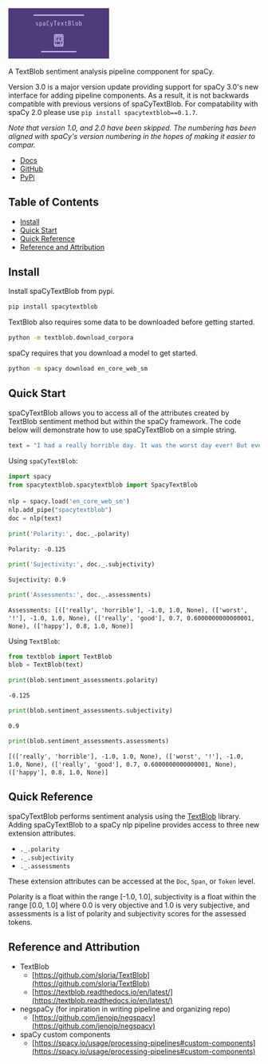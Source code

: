 <img src="website/static/img/linkedin_banner_image_1.png" width="40%">

A TextBlob sentiment analysis pipeline compponent for spaCy. 

Version 3.0 is a major version update providing support for spaCy 3.0's new interface for adding pipeline components. As a result, it is not backwards compatible with previous versions of spaCyTextBlob. For compatability with spaCy 2.0 please use `pip install spacytextblob==0.1.7`.

*Note that version 1.0, and 2.0 have been skipped. The numbering has been aligned with spaCy's version numbering in the hopes of making it easier to compar.*

- [Docs](https://spacytextblob.netlify.app/)
- [GitHub](https://github.com/SamEdwardes/spaCyTextBlob)
- [PyPi](https://pypi.org/project/spacytextblob/)

## Table of Contents

- [Install](#install)
- [Quick Start](#quick-start)
- [Quick Reference](#quick-reference)
- [Reference and Attribution](#reference-and-attribution)

## Install

Install spaCyTextBlob from pypi.

```bash
pip install spacytextblob
```

TextBlob also requires some data to be downloaded before getting started.

```bash
python -m textblob.download_corpora
```

spaCy requires that you download a model to get started.

```bash
python -m spacy download en_core_web_sm
```

## Quick Start

spaCyTextBlob allows you to access all of the attributes created by TextBlob sentiment method but within the spaCy framework. The code below will demonstrate how to use spaCyTextBlob on a simple string.


```python
text = "I had a really horrible day. It was the worst day ever! But every now and then I have a really good day that makes me happy."
```

Using `spaCyTextBlob`:


```python
import spacy
from spacytextblob.spacytextblob import SpacyTextBlob

nlp = spacy.load('en_core_web_sm')
nlp.add_pipe("spacytextblob")
doc = nlp(text)
```


```python
print('Polarity:', doc._.polarity)
```

    Polarity: -0.125



```python
print('Sujectivity:', doc._.subjectivity)
```

    Sujectivity: 0.9



```python
print('Assessments:', doc._.assessments)
```

    Assessments: [(['really', 'horrible'], -1.0, 1.0, None), (['worst', '!'], -1.0, 1.0, None), (['really', 'good'], 0.7, 0.6000000000000001, None), (['happy'], 0.8, 1.0, None)]


Using `TextBlob`:


```python
from textblob import TextBlob
blob = TextBlob(text)
```


```python
print(blob.sentiment_assessments.polarity)
```

    -0.125



```python
print(blob.sentiment_assessments.subjectivity)
```

    0.9



```python
print(blob.sentiment_assessments.assessments)
```

    [(['really', 'horrible'], -1.0, 1.0, None), (['worst', '!'], -1.0, 1.0, None), (['really', 'good'], 0.7, 0.6000000000000001, None), (['happy'], 0.8, 1.0, None)]


## Quick Reference

spaCyTextBlob performs sentiment analysis using the [TextBlob](https://textblob.readthedocs.io/en/dev/quickstart.html) library. Adding spaCyTextBlob to a spaCy nlp pipeline provides access to three new extension attributes.

- `._.polarity`
- `._.subjectivity`
- `._.assessments`

These extension attributes can be accessed at the `Doc`, `Span`, or `Token` level.

Polarity is a float within the range [-1.0, 1.0], subjectivity is a float within the range [0.0, 1.0] where 0.0 is very objective and 1.0 is very subjective, and assessments is a list of polarity and subjectivity scores for the assessed tokens.

## Reference and Attribution

- TextBlob
    - [https://github.com/sloria/TextBlob](https://github.com/sloria/TextBlob)
    - [https://textblob.readthedocs.io/en/latest/](https://textblob.readthedocs.io/en/latest/)
- negspaCy (for inpiration in writing pipeline and organizing repo)
    - [https://github.com/jenojp/negspacy](https://github.com/jenojp/negspacy)
- spaCy custom components
    - [https://spacy.io/usage/processing-pipelines#custom-components](https://spacy.io/usage/processing-pipelines#custom-components)
